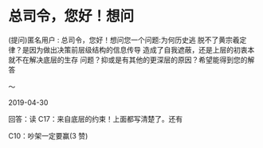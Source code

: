 # 总司令，您好！想问

(提问)匿名用户 : 总司令，您好！想问您一个问题:为何历史逃 脱不了黄宗羲定律？是因为做出决策前层级结构的信息传导 造成了自我遮蔽，还是上层的初衷本就不在解决底层的生存 问题？抑或是有其他的更深层的原因？希望能得到您的解答

～

2019-04-30

回答：读 C17：来自底层的约束！上面都写清楚了。还有

C10：吵架一定要赢(3 赞)